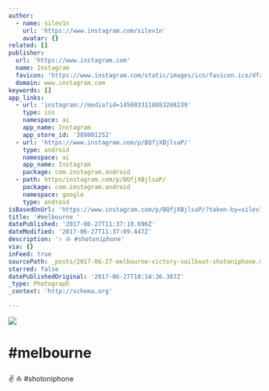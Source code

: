 ```yaml
---
author:
  - name: silev1n
    url: 'https://www.instagram.com/silev1n'
    avatar: {}
related: []
publisher:
  url: 'https://www.instagram.com'
  name: Instagram
  favicon: 'https://www.instagram.com/static/images/ico/favicon.ico/dfa85bb1fd63.ico'
  domain: www.instagram.com
keywords: []
app_links:
  - url: 'instagram://media?id=1450033118883268239'
    type: ios
    namespace: ai
    app_name: Instagram
    app_store_id: '389801252'
  - url: 'https://www.instagram.com/p/BQfjXBjlsaP/'
    type: android
    namespace: ai
    app_name: Instagram
    package: com.instagram.android
  - path: https/instagram.com/p/BQfjXBjlsaP/
    package: com.instagram.android
    namespace: google
    type: android
isBasedOnUrl: 'https://www.instagram.com/p/BQfjXBjlsaP/?taken-by=silev1n'
title: '#melbourne '
datePublished: '2017-06-27T11:37:10.696Z'
dateModified: '2017-06-27T11:37:09.447Z'
description: '✌️ ⛵️ #shotoniphone'
via: {}
inFeed: true
sourcePath: _posts/2017-06-27-melbourne-victory-sailboat-shotoniphone.md
starred: false
datePublishedOriginal: '2017-06-27T10:14:36.367Z'
_type: Photograph
_context: 'http://schema.org'

---
```

![](https://imgflo.herokuapp.com/graph/2b2431f8e7ba7b0/9ef8f3b976ca3e97b39fe572e6a2da3a/noop.jpg?input=https%3A%2F%2Fscontent.cdninstagram.com%2Ft51.2885-15%2Fs640x640%2Fsh0.08%2Fe35%2F16583237_1772383359756170_1124596891074428928_n.jpg)

# \#melbourne 

✌️ ⛵️ \#shotoniphone